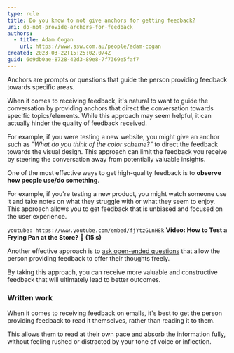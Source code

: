 ```yaml
---
type: rule
title: Do you know to not give anchors for getting feedback?
uri: do-not-provide-archors-for-feedback
authors:
  - title: Adam Cogan
    url: https://www.ssw.com.au/people/adam-cogan
created: 2023-03-22T15:25:02.074Z
guid: 6d9db0ae-8728-42d3-89e8-7f7369e5faf7
---
```

Anchors are prompts or questions that guide the person providing feedback towards specific areas. 

When it comes to receiving feedback, it's natural to want to guide the conversation by providing anchors that direct the conversation towards specific topics/elements. While this approach may seem helpful, it can actually hinder the quality of feedback received.

<!--endintro-->

For example, if you were testing a new website, you might give an anchor such as *"What do you think of the color scheme?"* to direct the feedback towards the visual design. This approach can limit the feedback you receive by steering the conversation away from potentially valuable insights.

One of the most effective ways to get high-quality feedback is to **observe how people use/do something**. 

For example, if you're testing a new product, you might watch someone use it and take notes on what they struggle with or what they seem to enjoy. This approach allows you to get feedback that is unbiased and focused on the user experience.

`youtube: https://www.youtube.com/embed/fjYtzGLnH8k`
**Video: How to Test a Frying Pan at the Store? 🤣 (15 s)**

Another effective approach is to [ask open-ended questions](/ask-open-ended-questions/) that allow the person providing feedback to offer their thoughts freely.

By taking this approach, you can receive more valuable and constructive feedback that will ultimately lead to better outcomes.

### Written work

When it comes to receiving feedback on emails, it's best to get the person providing feedback to read it themselves, rather than reading it to them. 

This allows them to read at their own pace and absorb the information fully, without feeling rushed or distracted by your tone of voice or inflection.